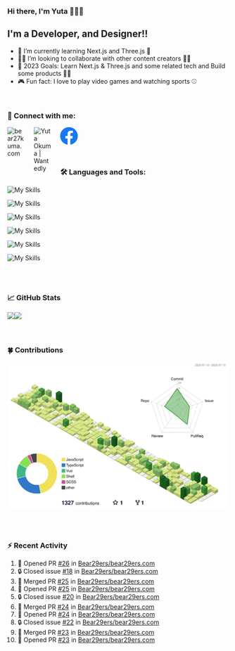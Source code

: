 ### Hi there, I'm Yuta 🤟🏻🐻

## I'm a Developer, and Designer!!

- 🌱 I’m currently learning Next.js and Three.js 🤣
- 👬🏻 I’m looking to collaborate with other content creators 👋🏻
- 🥅 2023 Goals: Learn Next.js & Three.js and some related tech and Build some products 💪🏻
- 🎮 Fun fact: I love to play video games and watching sports ⚾️

<br />

### :wave: Connect with me:

[<img align="left" alt="bear27kuma.com" width="40px" src="https://user-images.githubusercontent.com/39920490/156489586-f125813b-e344-46d6-9306-f5786684b976.jpg" style="margin-right: 20px;" />](https://bear29ers.github.io/)
[<img align="left" alt="Yuta Okuma | Wantedly" width="40px" src="https://user-images.githubusercontent.com/39920490/156489528-fdc520d6-10f1-43b6-8bf8-fadf8dcf1a90.jpg" style="margin-right: 20px;" />](https://www.wantedly.com/id/yuta_okuma_b)
[<img align="left" alt="Yuta Okuma | Facebook" width="40px" src="https://github.com/github/explore/blob/main/topics/facebook/facebook.png?raw=true" style="margin-right: 20px;" />](https://www.facebook.com/kumakuma1129/)

[//]: # '[<img align="left" alt="Yuta Okuma | Instagram" width="40px" src="https://github.com/github/explore/blob/main/topics/instagram/instagram.png?raw=true" />](https://www.instagram.com/bear_27earl/)'

<br />
<br />
<br />
<br />

### :hammer_and_wrench: Languages and Tools:

![My Skills](https://skillicons.dev/icons?i=html,css,sass,tailwind,bootstrap,js)

![My Skills](https://skillicons.dev/icons?i=ts,jquery,react,nextjs,vercel,vue)

![My Skills](https://skillicons.dev/icons?i=nodejs,express,jest,php,laravel,mysql)

![My Skills](https://skillicons.dev/icons?i=docker,git,github,githubactions,aws,linux)

![My Skills](https://skillicons.dev/icons?i=vim,neovim,lua,md,idea,vscode)

![My Skills](https://skillicons.dev/icons?i=atom,webpack,xd,ps,ai,ae)

<br />
<br />

### :chart_with_upwards_trend: GitHub Stats

<div style="display: flex;">
    <a href="https://github.com/Bear29ers">
        <img height="200px;" src="https://github-readme-stats.vercel.app/api?username=Bear29ers&show_icons=true&theme=bear">
    </a>
    <a href="https://github.com/Bear29ers">
        <img height="200px" src="https://github-readme-stats.vercel.app/api/top-langs/?username=Bear29ers&langs_count=6&layout=compact&theme=bear">
    </a>
</div>

<br />
<br />

### :four_leaf_clover: Contributions

![](./profile-3d-contrib/profile-green-animate.svg)

<br />
<br />

### :zap: Recent Activity

<!--START_SECTION:activity-->

1. 💪 Opened PR [#26](https://github.com/Bear29ers/bear29ers.com/pull/26) in [Bear29ers/bear29ers.com](https://github.com/Bear29ers/bear29ers.com)
2. 🔒 Closed issue [#18](https://github.com/Bear29ers/bear29ers.com/issues/18) in [Bear29ers/bear29ers.com](https://github.com/Bear29ers/bear29ers.com)
3. 🎉 Merged PR [#25](https://github.com/Bear29ers/bear29ers.com/pull/25) in [Bear29ers/bear29ers.com](https://github.com/Bear29ers/bear29ers.com)
4. 💪 Opened PR [#25](https://github.com/Bear29ers/bear29ers.com/pull/25) in [Bear29ers/bear29ers.com](https://github.com/Bear29ers/bear29ers.com)
5. 🔒 Closed issue [#20](https://github.com/Bear29ers/bear29ers.com/issues/20) in [Bear29ers/bear29ers.com](https://github.com/Bear29ers/bear29ers.com)
6. 🎉 Merged PR [#24](https://github.com/Bear29ers/bear29ers.com/pull/24) in [Bear29ers/bear29ers.com](https://github.com/Bear29ers/bear29ers.com)
7. 💪 Opened PR [#24](https://github.com/Bear29ers/bear29ers.com/pull/24) in [Bear29ers/bear29ers.com](https://github.com/Bear29ers/bear29ers.com)
8. 🔒 Closed issue [#22](https://github.com/Bear29ers/bear29ers.com/issues/22) in [Bear29ers/bear29ers.com](https://github.com/Bear29ers/bear29ers.com)
9. 🎉 Merged PR [#23](https://github.com/Bear29ers/bear29ers.com/pull/23) in [Bear29ers/bear29ers.com](https://github.com/Bear29ers/bear29ers.com)
10. 💪 Opened PR [#23](https://github.com/Bear29ers/bear29ers.com/pull/23) in [Bear29ers/bear29ers.com](https://github.com/Bear29ers/bear29ers.com)

<!--END_SECTION:activity-->

